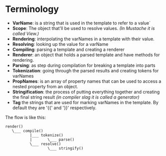# Terminology

* **VarName**: is a string that is used in the template to refer to a value`
* **Scope**: The object that'll be used to resolve values. _(In Mustache it is called View.)_
* **Rendering**: interpolating the varNames in a template with their value.
* **Resolving**: looking up the value for a varName
* **Compiling**: parsing a template and creating a renderer
* **Renderer**: an object that holds a parsed template and have methods for rendering.
* **Parsing**: as step during compilation for breaking a template into parts
* **Tokenization**: going through the parsed results and creating tokens for varNames
* **PropNames**: is an array of property names that can be used to access a nested
property from an object.
* **Stringification**: the process of putting everything together and creating the
final string result _(in compiler slag it is called a generator)_
* **Tag** the strings that are used for marking varNames in the template. By default they are '{{' and '}}' respectively.

The flow is like this:

```
render()
   \___ compile()
           |___ tokenize()
           |       \___ parse()
           \___ resolve()
                   \___ stringify()
```
